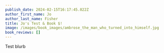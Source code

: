 ```yaml
---
publish_date: 2024-02-15T16:17:45.022Z
author_first_name: Jo
author_last_name: Fisher
title: Jo's Test & Book $!
image: /images/book_images/ambrose_the_man_who_turned_into_himself.jpg
book_reviews: []
---
```

T﻿est blurb